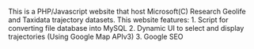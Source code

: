 This is a PHP/Javascript website that host Microsoft(C) Research Geolife and Taxidata trajectory datasets.
This website features:
	1. Script for converting file database into MySQL
	2. Dynamic UI to select and display trajectories (Using Google Map APIv3)
	3. Google SEO